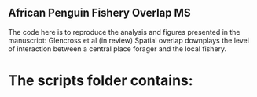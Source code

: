 ## African Penguin Fishery Overlap MS
The code here is to reproduce the analysis and figures presented in the manuscript: Glencross et al (in review) Spatial overlap downplays the level of interaction between a central place forager and the local fishery.

# The scripts folder contains:
